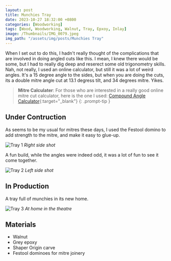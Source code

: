 ```yaml
---
layout: post
title: Munchies Tray
date: 2023-10-27 18:32:00 +0800
categories: [Woodworking]
tags: [Wood, Woodworking, Walnut, Tray, Epxoy, Inlay]
image: /Thumbnails/IMG_0079.jpeg
img_path: "/assets/img/posts/Munchies Tray"
---
```


When I set out to do this, I hadn't really thought of the complications that are involved in doing angled cuts like this.  I mean, I knew there would be some, but I had to really dig deep and reserect some old trigonometry skills.  Nah, not really, I used an online calculator, but still it was a lot of weird angles.  It's a 15 degree angle to the sides, but when you are doing the cuts, its a double mitre angle cut at 13.1 degress tilt, and 34 degrees mitre.  Yikes.

>**Mitre Calculater**: For those who are interested in a really good online mitre cut calculator, here is the one I used: [Compound Angle Calculator]{:target="_blank"}
{: .prompt-tip }

## Under Contruction

As seems to be my usual for mitres these days, I used the Festool domino to add strength to the mitre, and make it easy to glue-up.

![Tray 1][Tray 1]
_Right side shot_

A fun build, while the angles were indeed odd, it was a lot of fun to see it come together.

![Tray 2][Tray 2]
_Left side shot_

## In Production

A tray full of munchies in its new home.

![Tray 3][Tray 3]
_At home in the theatre_

## Materials

- Walnut
- Grey epoxy
- Shaper Origin carve
- Festool dominoes for mitre joinery

[Tray 1]: IMG_0074.jpeg
[Tray 2]: IMG_0079.jpeg
[Tray 3]: IMG_0643.jpeg
[Compound Angle Calculator]: https://jansson.us/jcompound.html
